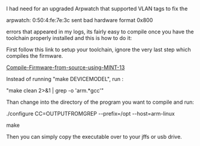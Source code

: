 I had need for an upgraded Arpwatch that supported VLAN tags to fix the 

arpwatch: 0:50:4:fe:7e:3c sent bad hardware format 0x800

errors that appeared in my logs, its fairly easy to compile once you have the toolchain properly installed and this is how to do it:

First follow this link to setup your toolchain, ignore the very last step which compiles the firmware.

[Compile-Firmware-from-source-using-MINT-13](/RMerl/asuswrt-merlin/wiki/Compile-Firmware-from-source-using-MINT-13)

Instead of running "make DEVICEMODEL", run :

"make clean 2>&1 | grep -o 'arm.*gcc'"

Than change into the directory of the program you want to compile and run:

./configure CC=OUTPUTFROMGREP --prefix=/opt --host=arm-linux

make

Then you can simply copy the executable over to your jffs or usb drive.
